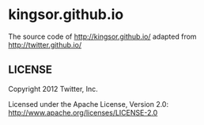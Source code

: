 kingsor.github.io
=================

The source code of http://kingsor.github.io/ 
adapted from http://twitter.github.io/

LICENSE
------------

Copyright 2012 Twitter, Inc.

Licensed under the Apache License, Version 2.0: http://www.apache.org/licenses/LICENSE-2.0
